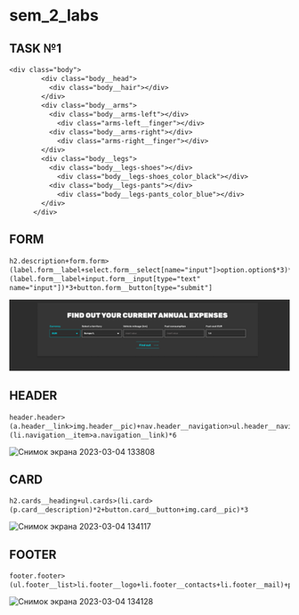 # sem_2_labs

## TASK №1
```
<div class="body">
        <div class="body__head">
          <div class="body__hair"></div>
        </div>
        <div class="body__arms">
          <div class="body__arms-left"></div>
            <div class="arms-left__finger"></div>
          <div class="body__arms-right"></div>
            <div class="arms-right__finger"></div>
        </div>
        <div class="body__legs">
          <div class="body__legs-shoes"></div>
            <div class="body__legs-shoes_color_black"></div>
          <div class="body__legs-pants"></div>
            <div class="body__legs-pants_color_blue"></div>
        </div>
      </div>
```

## FORM
```
h2.description+form.form>(label.form__label+select.form__select[name="input"]>option.option$*3)*2+(label.form__label+input.form__input[type="text"  name="input"])*3+button.form__button[type="submit"]
```
![FROM](./pic/form.png)

## HEADER
```
header.header>(a.header__link>img.header__pic)+nav.header__navigation>ul.header__navigation_list>(li.navigation__item>a.navigation__link)*6
```
![Снимок экрана 2023-03-04 133808](https://user-images.githubusercontent.com/113594587/222895433-53d29a36-a1bd-47eb-aa00-682ecae9924c.png)

## CARD
```
h2.cards__heading+ul.cards>(li.card>(p.card__description)*2+button.card__button+img.card__pic)*3
```
![Снимок экрана 2023-03-04 134117](https://user-images.githubusercontent.com/113594587/222895484-8c43b2c1-ea5c-4566-ad27-ec2e972aac4a.png)

## FOOTER
```
footer.footer>(ul.footer__list>li.footer__logo+li.footer__contacts+li.footer__mail)+p.footer__policy
```
![Снимок экрана 2023-03-04 134128](https://user-images.githubusercontent.com/113594587/222895480-19ad920f-22ca-47ef-a187-0c7a5c3a309d.png)
